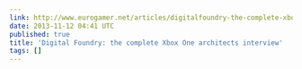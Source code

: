 ```yaml
---
link: http://www.eurogamer.net/articles/digitalfoundry-the-complete-xbox-one-interview
date: 2013-11-12 04:41 UTC
published: true
title: 'Digital Foundry: the complete Xbox One architects interview'
tags: []
---
```



